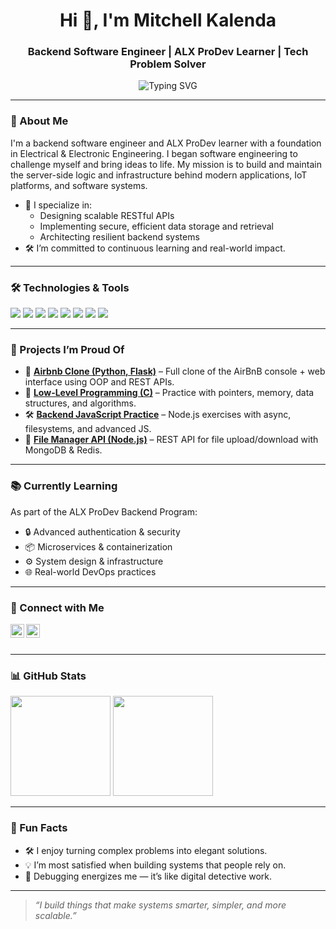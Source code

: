 <h1 align="center">Hi 👋, I'm Mitchell Kalenda</h1>
<h3 align="center">Backend Software Engineer | ALX ProDev Learner | Tech Problem Solver</h3>

<p align="center">
  <img src="https://readme-typing-svg.herokuapp.com?font=Fira+Code&size=22&duration=3000&pause=1000&center=true&vCenter=true&width=435&lines=Passionate+Backend+Engineer;Building+scalable+secure+systems;Driven+by+curiosity+and+impact" alt="Typing SVG" />
</p>

---

### 🧭 About Me

<p>
I'm a backend software engineer and ALX ProDev learner with a foundation in Electrical & Electronic Engineering. I began software engineering to challenge myself and bring ideas to life. My mission is to build and maintain the server-side logic and infrastructure behind modern applications, IoT platforms, and software systems.
</p>

- 🚀 I specialize in:
  - Designing scalable RESTful APIs
  - Implementing secure, efficient data storage and retrieval
  - Architecting resilient backend systems
- 🛠 I’m committed to continuous learning and real-world impact.

---

### 🛠️ Technologies & Tools

<p align="left">
  <img src="https://img.shields.io/badge/Python-3776AB?style=for-the-badge&logo=python&logoColor=white"/>
  <img src="https://img.shields.io/badge/Flask-000000?style=for-the-badge&logo=flask&logoColor=white"/>
  <img src="https://img.shields.io/badge/PostgreSQL-316192?style=for-the-badge&logo=postgresql&logoColor=white"/>
  <img src="https://img.shields.io/badge/MySQL-4479A1?style=for-the-badge&logo=mysql&logoColor=white"/>
  <img src="https://img.shields.io/badge/Redis-DC382D?style=for-the-badge&logo=redis&logoColor=white"/>
  <img src="https://img.shields.io/badge/Linux-FCC624?style=for-the-badge&logo=linux&logoColor=black"/>
  <img src="https://img.shields.io/badge/Docker-2496ED?style=for-the-badge&logo=docker&logoColor=white"/>
  <img src="https://img.shields.io/badge/Git-F05032?style=for-the-badge&logo=git&logoColor=white"/>
</p>

---

### 💼 Projects I’m Proud Of

- 🏡 [**Airbnb Clone (Python, Flask)**](https://github.com/Mitchkal/AirBnB_clone_v4) – Full clone of the AirBnB console + web interface using OOP and REST APIs.
- 🔧 [**Low-Level Programming (C)**](https://github.com/Mitchkal/alx-low_level_programming) – Practice with pointers, memory, data structures, and algorithms.
- 🛠️ [**Backend JavaScript Practice**](https://github.com/Mitchkal/alx-backend-javascript) – Node.js exercises with async, filesystems, and advanced JS.
- 📁 [**File Manager API (Node.js)**](https://github.com/Mitchkal/alx-files_manager) – REST API for file upload/download with MongoDB & Redis.

---

### 📚 Currently Learning

As part of the ALX ProDev Backend Program:
- 🔒 Advanced authentication & security
- 📦 Microservices & containerization
- ⚙️ System design & infrastructure
- 🌐 Real-world DevOps practices

---

### 🔗 Connect with Me

<p align="left">
  <a href="https://linkedin.com/in/mitchellkalenda"><img align="left" src="https://cdn.jsdelivr.net/npm/simple-icons@v3/icons/linkedin.svg" width="22px" alt="LinkedIn" /></a>
  <a href="https://twitter.com/mitchellkalenda"><img align="left" src="https://cdn.jsdelivr.net/npm/simple-icons@v3/icons/twitter.svg" width="22px" alt="Twitter" /></a>
</p>

<br/><br/>

---

### 📊 GitHub Stats

<p align="left">
  <img src="https://github-readme-stats.vercel.app/api?username=Mitchkal&show_icons=true&theme=radical" height="160px"/>
  <img src="https://github-readme-stats.vercel.app/api/top-langs/?username=Mitchkal&layout=compact&theme=radical" height="160px"/>
</p>

---

### 🧩 Fun Facts

- 🛠 I enjoy turning complex problems into elegant solutions.
- 💡 I’m most satisfied when building systems that people rely on.
- 🧠 Debugging energizes me — it’s like digital detective work.

---

> *“I build things that make systems smarter, simpler, and more scalable.”*

